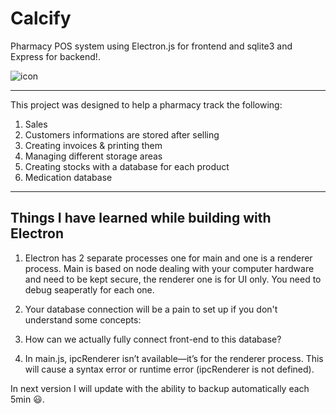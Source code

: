 # Calcify
Pharmacy POS system using Electron.js for frontend and sqlite3 and Express for backend!. 

   ![icon](https://github.com/user-attachments/assets/f6f0bb7b-15a5-4d9d-a70f-4fa3db524906)

---

This project was designed to help a pharmacy track the following:
1. Sales
2. Customers informations are stored after selling
3. Creating invoices & printing them
4. Managing different storage areas 
5. Creating stocks with a database for each product
6. Medication database


---
## Things I have learned while building with Electron

1. Electron has 2 separate processes one for main and one is a renderer process. Main is based on node dealing with your computer hardware and need to be kept secure, the renderer one is for UI only. You need to debug seaperatly for each one.
2. Your database connection will be a pain to set up if you don't understand some concepts:


3. How can we actually fully connect front-end to this database?


4. In main.js, ipcRenderer isn’t available—it’s for the renderer process. This will cause a syntax error or runtime error (ipcRenderer is not defined).

In next version I will update with the ability to backup automatically each 5min 😃. 



